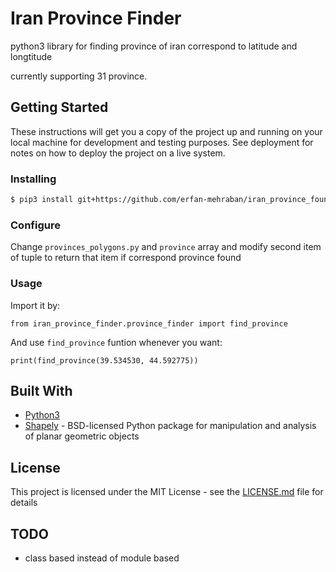 # Iran Province Finder

python3 library for finding province of iran correspond to latitude and longtitude

currently supporting 31 province.

## Getting Started

These instructions will get you a copy of the project up and running on your local machine for development and testing purposes. See deployment for notes on how to deploy the project on a live system.

### Installing

```bash
$ pip3 install git+https://github.com/erfan-mehraban/iran_province_founder
```

### Configure

Change ```provinces_polygons.py``` and ```province``` array and modify second item of tuple to return that item if correspond province found

### Usage

Import it by:

```python3
from iran_province_finder.province_finder import find_province
```

And use ```find_province``` funtion whenever you want:

```python3
print(find_province(39.534530, 44.592775))
```

## Built With

* [Python3](http://www.dropwizard.io/1.0.2/docs/)
* [Shapely](https://pypi.org/project/Shapely/) - BSD-licensed Python package for manipulation and analysis of planar geometric objects

## License

This project is licensed under the MIT License - see the [LICENSE.md](LICENSE.md) file for details

## TODO

* class based instead of module based